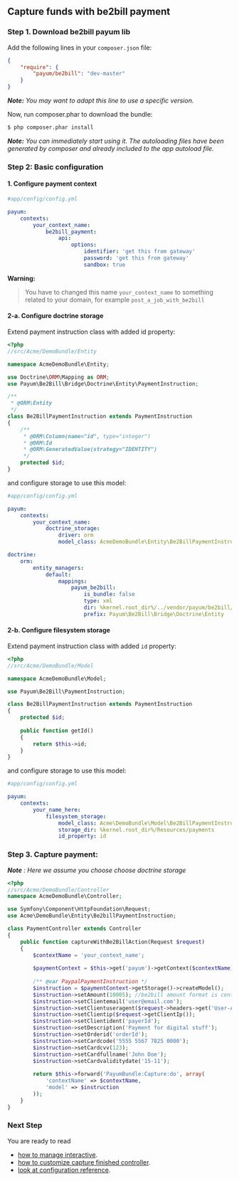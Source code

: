 ## Capture funds with be2bill payment

### Step 1. Download be2bill payum lib

Add the following lines in your `composer.json` file:

```json
{
    "require": {
        "payum/be2bill": "dev-master"
    }
}
```

_**Note:** You may want to adapt this line to use a specific version._

Now, run composer.phar to download the bundle:

```bash
$ php composer.phar install
```

_**Note:** You can immediately start using it. The autoloading files have been generated by composer and already included to the app autoload file._

### Step 2: Basic configuration

#### 1. Configure payment context
```yaml
#app/config/config.yml

payum:
    contexts:
        your_context_name:
            be2bill_payment:
                api:
                    options:
                        identifier: 'get this from gateway'
                        password: 'get this from gateway'
                        sandbox: true
```

**Warning:**

> You have to changed this name `your_context_name` to something related to your domain, for example `post_a_job_with_be2bill`

#### 2-a. Configure doctrine storage

Extend payment instruction class with added id property:

```php
<?php
//src/Acme/DemoBundle/Entity

namespace AcmeDemoBundle\Entity;

use Doctrine\ORM\Mapping as ORM;
use Payum\Be2Bill\Bridge\Doctrine\Entity\PaymentInstruction;

/**
 * @ORM\Entity
 */
class Be2BillPaymentInstruction extends PaymentInstruction
{
    /**
     * @ORM\Column(name="id", type="integer")
     * @ORM\Id
     * @ORM\GeneratedValue(strategy="IDENTITY")
     */
    protected $id;
}
```

and configure storage to use this model:

```yml
#app/config/config.yml

payum:
    contexts:
        your_context_name:
            doctrine_storage:
                driver: orm
                model_class: AcmeDemoBundle\Entity\Be2BillPaymentInstruction

doctrine:
    orm:
        entity_managers:
            default:
                mappings: 
                    payum_be2bill:
                        is_bundle: false
                        type: xml 
                        dir: %kernel.root_dir%/../vendor/payum/be2bill/src/Payum/Be2Bill/Bridge/Doctrine/Resources/mapping
                        prefix: Payum\Be2Bill\Bridge\Doctrine\Entity
```

#### 2-b. Configure filesystem storage

Extend payment instruction class with added `id` property:

```php
<?php
//src/Acme/DemoBundle/Model

namespace AcmeDemoBundle\Model;

use Payum\Be2Bill\PaymentInstruction;

class Be2BillPaymentInstruction extends PaymentInstruction
{
    protected $id;
    
    public function getId()
    {
        return $this->id;
    }
}
```

and configure storage to use this model:

```yaml
#app/config/config.yml

payum:
    contexts:
        your_name_here:
            filesystem_storage:
                model_class: Acme\DemoBundle\Model\Be2BillPaymentInstruction
                storage_dir: %kernel.root_dir%/Resources/payments
                id_property: id
```

### Step 3. Capture payment: 

_**Note** : Here we assume you choose choose doctrine storage_  


```php
<?php
//src/Acme/DemoBundle/Controller
namespace AcmeDemoBundle\Controller;

use Symfony\Component\HttpFoundation\Request;
use Acme\DemoBundle\Entity\Be2billPaymentInstruction;

class PaymentController extends Controller 
{
    public function captureWithBe2BillAction(Request $request)
    {
        $contextName = 'your_context_name';
    
        $paymentContext = $this->get('payum')->getContext($contextName);
    
        /** @var PaypalPaymentInstruction */
        $instruction = $paymentContext->getStorage()->createModel();
        $instruction->setAmount(10005); //be2bill amount format is cents: for example:  100.05 (EUR). will be 10005.
        $instruction->setClientemail('user@email.com');
        $instruction->setClientuseragent($request->headers->get('User-Agent', 'Unknown'));
        $instruction->setClientip($request->getClientIp());
        $instruction->setClientident('payerId');
        $instruction->setDescription('Payment for digital stuff');
        $instruction->setOrderid('orderId');
        $instruction->setCardcode('5555 5567 7825 0000');
        $instruction->setCardcvv(123);
        $instruction->setCardfullname('John Doe');
        $instruction->setCardvaliditydate('15-11');
        
        return $this->forward('PayumBundle:Capture:do', array(
            'contextName' => $contextName,
            'model' => $instruction
        ));
    }
}
```

### Next Step

You are ready to read 

* [how to manage interactive](interactive_requests.md).
* [how to customize capture finished controller](customize_capture_finished_controller.md).
* [look at configuration reference](configuration_reference.md).
